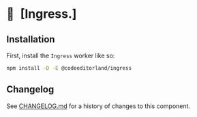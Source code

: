 # 💾 [Ingress.]

## Installation

First, install the `Ingress` worker like so:

```sh
npm install -D -E @codeeditorland/ingress
```

[Ingress]: https://npmjs.org/@codeeditorland/ingress

## Changelog

See [CHANGELOG.md](CHANGELOG.md) for a history of changes to this component.
